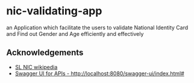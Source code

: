 
# nic-validating-app

an Application which facilitate the users to validate
National Identity Card and Find out Gender and Age efficiently and effectively

## Acknowledgements
 - [SL NIC wikipedia](https://en.wikipedia.org/wiki/National_identity_card_(Sri_Lanka))
 - [Swagger UI for APIs - http://localhost:8080/swagger-ui/index.html#](http://localhost:8080/swagger-ui/index.html#)
